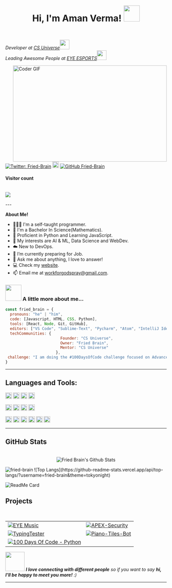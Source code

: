 <div align="center">
<h1> Hi, I'm Aman Verma! <img src="https://media.giphy.com/media/mGcNjsfWAjY5AEZNw6/giphy.gif" width="50"></h1>
</div>

<br/>
<p><em>Developer at <a href="http://www.instagram.com/csuniverse.in">CS Universe</a><img src="https://media.giphy.com/media/fYSnHlufseco8Fh93Z/giphy.gif" width="30"></br>Leading Awesome People at <a href="https://www.instagram.com/eyeesportsindia">EYE ESPORTS</a><img src="https://media.giphy.com/media/WUlplcMpOCEmTGBtBW/giphy.gif" width="30"> 
</em></p>

<img src="https://miro.medium.com/max/2800/1*BU7f02LeQeELztqxa8eCmw.gif" align="right" alt="Coder GIF" width="480" height="300">

[![Twitter: Fried-Brain](https://img.shields.io/twitter/follow/fried_brain_?style=social)](https://twitter.com/fried_brain_)
[<img height="20" src="https://img.shields.io/badge/LinkedIn-0077B5?style=for-the-badge&logo=linkedin&logoColor=white">](https://www.linkedin.com/in/aman-verma-3a633015a/)
[![GitHub Fried-Brain](https://img.shields.io/github/followers/Fried-Brain?label=follow&style=social)](https://github.com/Fried-Brain)

<p align="center"> 

  <h4>Visitor count</h4><br>

  <img src="https://profile-counter.glitch.me/Fried-Brain/count.svg" />

</p>
---

**About Me!**

- 👨🏽‍💻 I'm a self-taught programmer.
- 💼 I'm a Bachelor In Science(Mathematics).
- 🌱 Proficient in Python and Learning JavaScript.
- 🤔 My interests are AI & ML, Data Science and WebDev.
- ☁️ New to DevOps.
- 💼 I’m currently preparing for Job.
- 💬 Ask me about anything, I love to answer!
- 💻 Check my [website](https://Fried-brain.godspray.repl.co/).
- 📫 Email me at [workforgodspray@gmail.com](mailto:workforgodspray@gmail.com).

### <img src="https://media.giphy.com/media/VgCDAzcKvsR6OM0uWg/giphy.gif" width="50"> A little more about me...  

```javascript
const fried_brain = {
  pronouns: "he" | "him",
  code: [Javascript, HTML, CSS, Python],
  tools: [React, Node, Git, GitHub],
  editors: ["VS Code", "Sublime-Text", "Pycharm", "Atom", "IntelliJ Idea"],
  techCommunities: {
                        Founder: "CS Universe",
                        Owner: "Fried Brain",
                        Mentor: "CS Universe"
                      },
 challenge: "I am doing the #100DaysOfCode challenge focused on Advanced Python"
}
```
---

<!-- Skills -->
**Languages and Tools:**  
---

<code><img height="20" src="https://img.shields.io/badge/Python-FFD43B?style=for-the-badge&logo=python&logoColor=darkgreen"></code>
<code><img height="20" src="https://img.shields.io/badge/JavaScript-323330?style=for-the-badge&logo=javascript&logoColor=F7DF1E"></code>
<code><img height="20" src="https://img.shields.io/badge/HTML5-E34F26?style=for-the-badge&logo=html5&logoColor=white"></code>
<code><img height="20" src="https://img.shields.io/badge/CSS3-1572B6?style=for-the-badge&logo=css3&logoColor=white"></code>

<code><img height="20" src="https://img.shields.io/badge/Node.js-339933?style=for-the-badge&logo=nodedotjs&logoColor=white"></code>
<code><img height="20" src="https://img.shields.io/badge/MySQL-005C84?style=for-the-badge&logo=mysql&logoColor=white"></code>
<code><img height="20" src="https://img.shields.io/badge/MongoDB-white?style=for-the-badge&logo=mongodb&logoColor=4EA94B"></code>
<code><img height="20" src="https://img.shields.io/badge/GitHub-100000?style=for-the-badge&logo=github&logoColor=white"></code>

<code><img height="20" src="https://img.shields.io/badge/conda-342B029.svg?&style=for-the-badge&logo=anaconda&logoColor=white"></code>
<code><img height="20" src="https://img.shields.io/badge/Visual_Studio_Code-0078D4?style=for-the-badge&logo=visual%20studio%20code&logoColor=white"></code>
<code><img height="20" src="https://img.shields.io/badge/Atom-66595C?style=for-the-badge&logo=Atom&logoColor=white"></code>
<code><img height="20" src="https://img.shields.io/badge/sublime_text-%23575757.svg?&style=for-the-badge&logo=sublime-text&logoColor=important"></code>
<code><img height="20" src="https://img.shields.io/badge/pycharm-143?style=for-the-badge&logo=pycharm&logoColor=black&color=black&labelColor=green"></code>
<code><img height="20" src="https://img.shields.io/badge/Spyder-838485?style=for-the-badge&logo=spyder%20ide&logoColor=maroon"></code>

---

<!-- Github Stats -->
<h2>GitHub Stats</h2>
<br>
<div align = "center">
    <img alt = "Fried Brain's Github Stats" src = "https://github-readme-stats.vercel.app/api?username=fried-brain&show_icons=true&title_color=27D796&icon_color=B877DB&text_color=F9CBBE&bg_color=1C1E26">
</div>
<div>
<p><img align="left" src="https://activity-graph.herokuapp.com/graph?username=fried-brain&theme=github" alt="fried-brain" /></p>
</div>
![Top Langs](https://github-readme-stats.vercel.app/api/top-langs/?username=fried-brain&theme=tokyonight)

![ReadMe Card](https://github-readme-streak-stats.herokuapp.com/?user=prykdev&theme=tokyonight&ring=DD2727&fire=DD2727&currStreakNum=6695E6)

<!-- Projects -->
<h2>Projects</h2>

<br>
<div align = "center">
    <table>
        <tr>
        <td><a href="https://github.com/fried-brain/EYE-Music" target="_blank">
            <img alt="EYE Music" src="https://github-readme-stats.vercel.app/api/pin/?username=Fried-Brain&repo=EYE-Music&show_icons=true&title_color=27D796&icon_color=B877DB&text_color=F9CBBE&bg_color=1C1E26">
        </a></td>
        <td><a href="https://github.com/fried-brain/APEX-Security" target="_blank">
            <img alt="APEX-Security" src="https://github-readme-stats.vercel.app/api/pin/?username=Fried-Brain&repo=APEX-Security&show_icons=true&title_color=27D796&icon_color=B877DB&text_color=F9CBBE&bg_color=1C1E26">
        </a></td>
        </tr>
        <tr>
        <td><a href="https://github.com/fried-brain/Nike-Web" target="_blank">
            <img alt="TypingTester" src="https://github-readme-stats.vercel.app/api/pin/?username=Fried-Brain&repo=Nike-Web&show_icons=true&title_color=27D796&icon_color=B877DB&text_color=F9CBBE&bg_color=1C1E26">
        </a></td>
        <td><a href="https://github.com/fried-brain/Scoop-portf" target="_blank">
            <img alt="Piano-Tiles-Bot" src="https://github-readme-stats.vercel.app/api/pin/?username=Fried-Brain&repo=Scoop-portf&show_icons=true&title_color=27D796&icon_color=B877DB&text_color=F9CBBE&bg_color=1C1E26">
        </a></td>
        </tr>
        <tr>
        <td><a href="https://github.com/fried-brain/100-days-of-code-Python" target="_blank">
            <img alt="100 Days Of Code - Python" src="https://github-readme-stats.vercel.app/api/pin/?username=Fried-Brain&repo=100-days-of-code-Python&show_icons=true&title_color=27D796&icon_color=B877DB&text_color=F9CBBE&bg_color=1C1E26">
        </a></td>
        </tr>
    </table>
</div>

<img src="https://media.giphy.com/media/LnQjpWaON8nhr21vNW/giphy.gif" width="60"> <em><b>I love connecting with different people</b> so if you want to say <b>hi, I'll be happy to meet you more!</b> :)</em>

---
